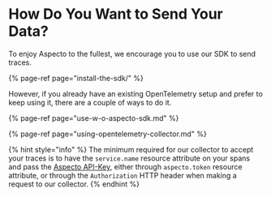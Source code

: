 # How Do You Want to Send Your Data?

To enjoy Aspecto to the fullest, we encourage you to use our SDK to send traces.

{% page-ref page="install-the-sdk/" %}

However, if you already have an existing OpenTelemetry setup and prefer to keep using it, there are a couple of ways to do it.

{% page-ref page="use-w-o-aspecto-sdk.md" %}

{% page-ref page="using-opentelemetry-collector.md" %}

{% hint style="info" %}
The minimum required for our collector to accept your traces is to have the `service.name` resource attribute on your spans and pass the [Aspecto API-Key](https://app.aspecto.io/app/integration/api-key), either through `aspecto.token` resource attribute, or through the `Authorization` HTTP header when making a request to our collector.
{% endhint %}



